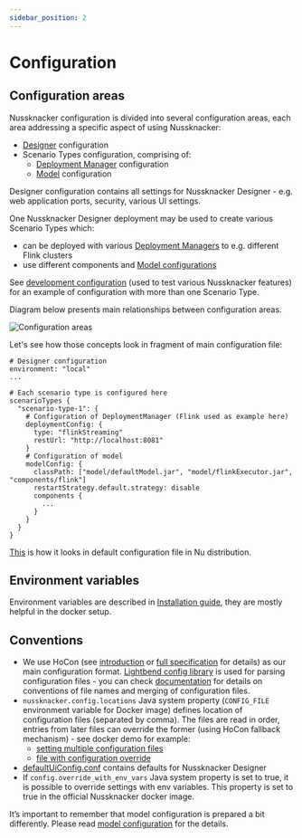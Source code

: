 ```yaml
---
sidebar_position: 2
---
```

# Configuration


## Configuration areas

Nussknacker configuration is divided into several configuration areas, each area addressing a specific aspect of using Nussknacker:

* [Designer](/about/GLOSSARY#nussknacker-designer) configuration
* Scenario Types configuration, comprising of:
  * [Deployment Manager](/about/GLOSSARY#deployment-manager) configuration
  * [Model](/about/GLOSSARY#executor) configuration

Designer configuration  contains all settings for Nussknacker Designer - e.g. web application ports, security, various UI settings.

One Nussknacker Designer deployment may be used to create various Scenario Types which:

* can be deployed with various [Deployment Managers](DeploymentManagerConfiguration.md)  to e.g. different Flink clusters
* use different components and [Model configurations](ModelConfiguration.md)

See [development configuration](https://github.com/TouK/nussknacker/blob/staging/nussknacker-dist/src/universal/conf/dev-application.conf#L33) (used to test various Nussknacker features) for an example of configuration with more than one Scenario Type.

Diagram below presents main relationships between configuration areas.

![Configuration areas](img/configuration_areas.png "configuration areas")

Let's see how those concepts look in fragment of main configuration file:
```hocon
# Designer configuration 
environment: "local"
...

# Each scenario type is configured here 
scenarioTypes {
  "scenario-type-1": {
    # Configuration of DeploymentManager (Flink used as example here) 
    deploymentConfig: {
      type: "flinkStreaming"
      restUrl: "http://localhost:8081"
    }
    # Configuration of model
    modelConfig: {
      classPath: ["model/defaultModel.jar", "model/flinkExecutor.jar", "components/flink"]
      restartStrategy.default.strategy: disable
      components {
        ...
      }
    }
  }
}
```

[This](https://github.com/TouK/nussknacker/blob/staging/nussknacker-dist/src/universal/conf/application.conf) is how it looks in default configuration file in Nu distribution.

## Environment variables

Environment variables are described in [Installation guide](./Installation.md), they are mostly helpful in the docker setup.

## Conventions

* We use HoCon (see [introduction](https://github.com/lightbend/config#using-hocon-the-json-superset) or [full specification](https://github.com/lightbend/config/blob/master/HOCON.md) for details) as our main configuration format. [Lightbend config library](https://github.com/lightbend/config/tree/master) is used for parsing configuration files - you can check [documentation](https://github.com/lightbend/config#standard-behavior) for details on conventions of file names and merging of configuration files.
* `nussknacker.config.locations` Java system property (`CONFIG_FILE` environment variable for Docker image) defines location of configuration files (separated by comma). The files are read in order, entries from later files can override the former (using HoCon fallback mechanism) - see docker demo for example:
  * [setting multiple configuration files](https://github.com/TouK/nussknacker-quickstart/blob/main/docker/docker-compose.yml#L12)
  * [file with configuration override](https://github.com/TouK/nussknacker-quickstart/blob/main/docker/nussknacker/nussknacker.conf)
* [defaultUiConfig.conf](https://github.com/TouK/nussknacker/blob/staging/ui/server/src/main/resources/defaultUiConfig.conf) contains defaults for Nussknacker Designer
* If `config.override_with_env_vars` Java system property is set to true, it is possible to override settings with env variables. This property is set to true in the official Nussknacker docker image.

It’s important to remember that model configuration is prepared a bit differently. Please read [model configuration](ModelConfiguration.md) for the details. 

